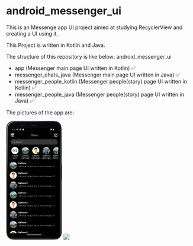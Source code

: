 # android_messenger_ui

This is an Messenge app UI project aimed at studying RecyclerView and creating a UI using it.

This Project is written in Kotlin and Java.

The structure of this repository is like below: android_messenger_ui
*  app (Messenger main page UI written in Kotlin) ✅
*  messenger_chats_java (Messenger main page UI written in Java) ✅
*  messenger_people_kotlin (Messenger people(story) page UI written in Kotlin) ✅
*  messenger_people_java (Messenger people(story) page UI written in Java) ✅

The pictures of the app are:

<div>
  <img src="https://github.com/jaxon93/android_messenger_ui/blob/master/messenger_chats_page.png" width="30%" height="auto"/>
    <img src="https://github.com/jaxon93/android_messenger_ui/blob/master/messenger_people_page.png" width="30%" height="auto"/>
</div>
